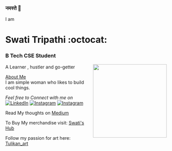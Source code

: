 ### नमस्ते :pray:<br>
I am </br>
# Swati Tripathi :octocat:</br>
### B Tech CSE Student</br>
<img align='right' src="https://media.giphy.com/media/7TwJVjoEwud4vAok0w/source.gif" width="230">
 A Learner , hustler and go-getter 

<u>About Me</u></br>
I am simple woman who likes to build cool things. </br>


<i>Feel free to Connect with me on </i></br>
<a href="https://www.linkedin.com/in/swati-tripathi-765615187/" target="_blank"><img src="https://img.shields.io/badge/LinkedIn-%230077B5.svg?&style=flat-square&logo=linkedin&logoColor=white" alt="LinkedIn"></a>
<a href="https://www.instagram.com/tulikan_art/?hl=en" target="_blank"><img src="https://img.shields.io/badge/Instagram-%23E4405F.svg?&style=flat-square&logo=instagram&logoColor=white" alt="Instagram"></a>
<a href="https://twitter.com/SwatiTr06172888" target="_blank"><img src="https://img.shields.io/twitter/url?style=social&url=https%3A%2F%2Ftwitter.com%2FSwatiTr06172888" alt="Instagram"></a></br>
 
Read My thoughts on [Medium](https://medium.com/@swatitripathi2000)

To Buy My merchandise visit: [Swati's Hub](https://teespring.com/stores/swati-hub)

Follow my passion for art here: [Tulikan_art](https://www.instagram.com/tulikan_art/?hl=en)


<!--
**swati-gwc/swati-gwc** is a ✨ _special_ ✨ repository because its `README.md` (this file) appears on your GitHub profile.

Here are some ideas to get you started:

- 🔭 I’m currently working on ...
- 🌱 I’m currently learning ...
- 👯 I’m looking to collaborate on ...
- 🤔 I’m looking for help with ...
- 💬 Ask me about ...
- 📫 How to reach me: ...
- 😄 Pronouns: ...
- ⚡ Fun fact: ...
-->
